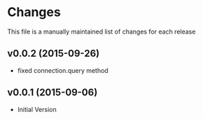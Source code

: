 # Changes

This file is a manually maintained list of changes for each release

## v0.0.2 (2015-09-26)
* fixed connection.query method

## v0.0.1 (2015-09-06)
* Initial Version